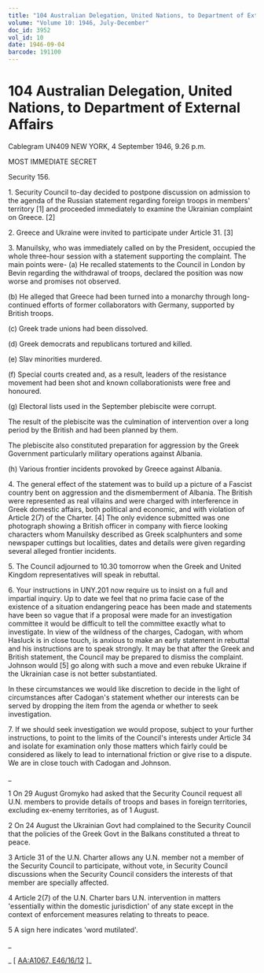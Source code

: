 ```yaml
---
title: "104 Australian Delegation, United Nations, to Department of External Affairs"
volume: "Volume 10: 1946, July-December"
doc_id: 3952
vol_id: 10
date: 1946-09-04
barcode: 191100
---
```


# 104 Australian Delegation, United Nations, to Department of External Affairs

Cablegram UN409 NEW YORK, 4 September 1946, 9.26 p.m.

MOST IMMEDIATE SECRET

Security 156.

1\. Security Council to-day decided to postpone discussion on admission to the agenda of the Russian statement regarding foreign troops in members' territory [1] and proceeded immediately to examine the Ukrainian complaint on Greece. [2]

2\. Greece and Ukraine were invited to participate under Article 31. [3]

3\. Manuilsky, who was immediately called on by the President, occupied the whole three-hour session with a statement supporting the complaint. The main points were- (a) He recalled statements to the Council in London by Bevin regarding the withdrawal of troops, declared the position was now worse and promises not observed.

(b) He alleged that Greece had been turned into a monarchy through long-continued efforts of former collaborators with Germany, supported by British troops.

(c) Greek trade unions had been dissolved.

(d) Greek democrats and republicans tortured and killed.

(e) Slav minorities murdered.

(f) Special courts created and, as a result, leaders of the resistance movement had been shot and known collaborationists were free and honoured.

(g) Electoral lists used in the September plebiscite were corrupt.

The result of the plebiscite was the culmination of intervention over a long period by the British and had been planned by them.

The plebiscite also constituted preparation for aggression by the Greek Government particularly military operations against Albania.

(h) Various frontier incidents provoked by Greece against Albania.

4\. The general effect of the statement was to build up a picture of a Fascist country bent on aggression and the dismemberment of Albania. The British were represented as real villains and were charged with interference in Greek domestic affairs, both political and economic, and with violation of Article 2(7) of the Charter. [4] The only evidence submitted was one photograph showing a British officer in company with fierce looking characters whom Manuilsky described as Greek scalphunters and some newspaper cuttings but localities, dates and details were given regarding several alleged frontier incidents.

5\. The Council adjourned to 10.30 tomorrow when the Greek and United Kingdom representatives will speak in rebuttal.

6\. Your instructions in UNY.201 now require us to insist on a full and impartial inquiry. Up to date we feel that no prima facie case of the existence of a situation endangering peace has been made and statements have been so vague that if a proposal were made for an investigation committee it would be difficult to tell the committee exactly what to investigate. In view of the wildness of the charges, Cadogan, with whom Hasluck is in close touch, is anxious to make an early statement in rebuttal and his instructions are to speak strongly. It may be that after the Greek and British statement, the Council may be prepared to dismiss the complaint. Johnson would [5] go along with such a move and even rebuke Ukraine if the Ukrainian case is not better substantiated.

In these circumstances we would like discretion to decide in the light of circumstances after Cadogan's statement whether our interests can be served by dropping the item from the agenda or whether to seek investigation.

7\. If we should seek investigation we would propose, subject to your further instructions, to point to the limits of the Council's interests under Article 34 and isolate for examination only those matters which fairly could be considered as likely to lead to international friction or give rise to a dispute. We are in close touch with Cadogan and Johnson.

_

1 On 29 August Gromyko had asked that the Security Council request all U.N. members to provide details of troops and bases in foreign territories, excluding ex-enemy territories, as of 1 August.

2 On 24 August the Ukrainian Govt had complained to the Security Council that the policies of the Greek Govt in the Balkans constituted a threat to peace.

3 Article 31 of the U.N. Charter allows any U.N. member not a member of the Security Council to participate, without vote, in Security Council discussions when the Security Council considers the interests of that member are specially affected.

4 Article 2(7) of the U.N. Charter bars U.N. intervention in matters 'essentially within the domestic jurisdiction' of any state except in the context of enforcement measures relating to threats to peace.

5 A sign here indicates 'word mutilated'.

_

_ [ [AA:A1067, E46/16/12](http://www.naa.gov.au/cgi-bin/Search?O=I&Number=191100) ]_
